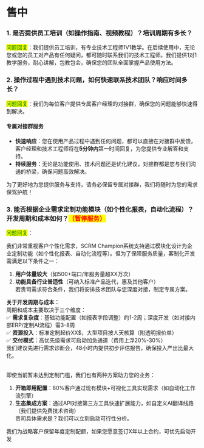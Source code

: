 # 售中

### 1. 是否提供员工培训（如操作指南、视频教程）？培训周期有多长？

<mark style="color:green;">问题回复</mark>：我们提供员工培训，有专业技术工程师1V1教学。在后续使用中，无论您或您的员工对产品有任何疑问，都可随时联系我们的技术工程师。我们提供1对1教学服务，耐心讲解，包教包会，确保您的团队全面掌握产品使用方法。



### 2. 操作过程中遇到技术问题，如何快速联系技术团队？响应时间多长？

<mark style="color:green;">问题回复</mark>：我们为每位客户提供专属客户经理的对接群，确保您的问题能够快速得到解决。

#### **专属对接群服务**

* **快速响应**：您在使用产品过程中遇到任何问题，都可以直接在对接群中反馈，客户经理和技术工程师将在**5分钟内**第一时间回复，为您提供专业解答和支持。
* **持续服务**：无论是功能使用、技术问题还是优化建议，对接群都是您与我们沟通的桥梁，确保问题高效解决。

为了更好地为您提供服务与支持，请务必保留专属对接群，我们将随时为您的需求保驾护航！



### 3. 能否根据企业需求定制功能模块（如个性化报表，自动化流程）？开发周期和成本如何？<mark style="color:red;">（暂停服务）</mark>

<mark style="color:green;">问题回复</mark>：

我们非常重视客户个性化需求，SCRM Champion系统支持通过模块化设计为企业定制功能（如个性化报表、自动化流程等）。但为了保障服务质量，客制化开发需满足以下条件之一：

1. **用户体量较大**（如500+端口/年服务量超XX万次）
2. **功能具备行业普适性**（可纳入标准产品迭代，惠及其他客户）\
   若贵司需求符合条件，我们将安排技术团队与您深度对接，制定专属方案。

**关于开发周期与成本：**\
周期和成本主要取决于三个维度：\
✅ **需求复杂度**：基础功能配置（如报表字段调整）约1-2周；深度开发（如对接内部ERP/定制AI流程）需3-8周\
✅ **资源投入**：标准定制起价XX$，大型项目按人天核算（附透明报价单）\
✅ **交付模式**：高优先级需求可启动加急通道（费用上浮20%-30%）\
我们建议先进行需求诊断会，48小时内提供初步评估报告，确保投入产出比最大化。

\
即使当前暂未达到定制门槛，我们也有两种方案助力您的业务：

1. **开箱即用配置**：80%客户通过现有模块+可视化工具实现需求（如自动化工作流引擎）
2. **生态集成方案**：通过API对接第三方工具快速扩展能力，如自定义AI翻译线路（我们提供免费技术咨询）\
   贵司具体需求是？我们可以立刻启动可行性分析。

我们为战略客户保留年度定制配额，如果您愿意签订X年以上合约，可优先启动开发

